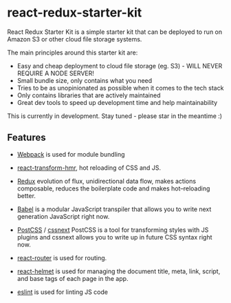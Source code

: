 # react-redux-starter-kit
React Redux Starter Kit is a simple starter kit that can be deployed to run on Amazon S3 or other cloud file storage systems.

The main principles around this starter kit are:
* Easy and cheap deployment to cloud file storage (eg. S3) - WILL NEVER REQUIRE A NODE SERVER!
* Small bundle size, only contains what you need
* Tries to be as unopinionated as possible when it comes to the tech stack
* Only contains libraries that are actively maintained
* Great dev tools to speed up development time and help maintainability

This is currently in development.
Stay tuned - please star in the meantime :)

## Features

- [Webpack](http://webpack.github.io/) is used for module bundling

- [react-transform-hmr](https://github.com/gaearon/react-transform-hmr), hot reloading of CSS and JS.

- [Redux](https://github.com/rackt/redux) evolution of flux, unidirectional data flow, makes actions composable, reduces the boilerplate code and makes hot–reloading better. 

- [Babel](http://babeljs.io/) is a modular JavaScript transpiler that allows you to write next generation JavaScript right now.

- [PostCSS](https://github.com/postcss/postcss) / [cssnext](http://cssnext.io/) PostCSS is a tool for transforming styles with JS plugins and cssnext allows you to write up in future CSS syntax right now.

- [react-router](https://github.com/rackt/react-router) is used for routing.

- [react-helmet](https://github.com/nfl/react-helmet) is used for managing the document title, meta, link, script, and base tags of each page in the app.

- [eslint](http://eslint.org/) is used for linting JS code




